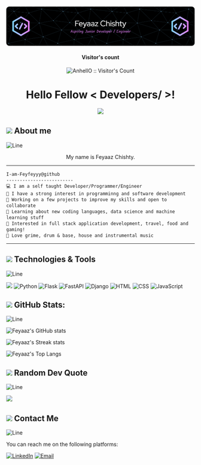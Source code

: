 ![Header][header]

<h4 align="center">Visitor's count</h4>
<p align="center"><img src="https://profile-counter.glitch.me/{Feyfeyyy}/count.svg" alt="AnhellO :: Visitor's Count" /></p>

<h1 align="center"> Hello Fellow < Developers/ >! </h1>

<p align="center">
<img src="https://readme-typing-svg.herokuapp.com?size=26&duration=2500&lines=Welcome+to+my+GitHub+Page!;Please+have+a+read+a+look!" > 
</p>

## <img src="https://raw.githubusercontent.com/MartinHeinz/MartinHeinz/master/wave.gif" width="25px"> About me

![Line][line]

<p align="center"> My name is Feyaaz Chishty. </p>


<hr>

```
I-am-Feyfeyyy@github
-------------------------
💻 I am a self taught Developer/Programmer/Engineer
📝 I have a strong interest in programminng and software development
🔭 Working on a few projects to improve my skills and open to collaborate
🌱 Learning about new coding languages, data science and machine learning stuff
🚩 Interested in full stack application development, travel, food and gaming!
🎵 Love grime, drum & base, house and instrumental music
```
<hr>

## <img src="https://media2.giphy.com/media/QssGEmpkyEOhBCb7e1/giphy.gif?cid=ecf05e47a0n3gi1bfqntqmob8g9aid1oyj2wr3ds3mg700bl&rid=giphy.gif" width="25px">  Technologies & Tools

![Line][line]

![][profile-shield]
![Python][python-shield]
![Flask][flask-shield]
![FastAPI][fastapi-shield]
![Django][django-shield]
![HTML][html-shield]
![CSS][css-shield]
![JavaScript][javascript-shield]


##  <img src="https://github.com/7oSkaaa/7oSkaaa/blob/main/Images/Statistics.gif?raw=true" width = "25px"> GitHub Stats:

![Line][line]

![Feyaaz's GitHub stats](https://github-readme-stats.vercel.app/api?username=Feyfeyyy&show_icons=true&theme=transparent)

![Feyaaz's Streak stats](https://github-readme-streak-stats.herokuapp.com/?user=Feyfeyyy&theme=transparent)

![Feyaaz's Top Langs](https://github-readme-stats.vercel.app/api/top-langs/?username=Feyfeyyy&layout=compact&theme=transparent)

## <img src="https://media2.giphy.com/media/j6YjJzHOoSloD2VcVq/giphy.gif" width="30px"> Random Dev Quote

![Line][line]

![](https://quotes-github-readme.vercel.app/api?type=horizontal&theme=merko)

## <img src='https://raw.githubusercontent.com/ShahriarShafin/ShahriarShafin/main/Assets/handshake.gif' width="45px">  Contact Me

![Line][line]

You can reach me on the following platforms:

[![LinkedIn][linkedin-shield]][linkedin-url]
[![Email][email]][mailto:]

<!-- MARKDOWN LINKS & IMAGES -->
<!-- https://www.markdownguide.org/basic-syntax/#reference-style-links -->
[header]: assets/feyaazc_header.png
[python-shield]: https://img.shields.io/badge/python-3670A0?style=for-the-badge&logo=python&logoColor=ffdd54
[flask-shield]: https://img.shields.io/badge/Flask-000000?style=for-the-badge&logo=flask&logoColor=white
[fastapi-shield]: https://img.shields.io/badge/FastAPI-005571?style=for-the-badge&logo=fastapi&logoColor=white
[django-shield]: https://img.shields.io/badge/Django-092E20?style=for-the-badge&logo=django&logoColor=white
[html-shield]: https://img.shields.io/badge/HTML5-E34F26?style=for-the-badge&logo=html5&logoColor=white
[css-shield]: https://img.shields.io/badge/CSS3-1572B6?style=for-the-badge&logo=css3&logoColor=white
[javascript-shield]: https://img.shields.io/badge/JavaScript-323330?style=for-the-badge&logo=javascript&logoColor=F7DF1E
[linkedin-shield]: https://img.shields.io/badge/LinkedIn-0077B5?style=for-the-badge&logo=linkedin&logoColor=white
[linkedin-url]: https://www.linkedin.com/in/feyaaz-chishty/
[profile-shield]: https://komarev.com/ghpvc/?username=Feyfeyyy&label=Profile%20Visits&color=blue&style=for-the-badge
[line]: https://user-images.githubusercontent.com/73097560/115834477-dbab4500-a447-11eb-908a-139a6edaec5c.gif
[email]: https://img.shields.io/badge/Email-D14836?style=for-the-badge&logo=gmail&logoColor=white
[mailto:]: mailto:feyaazc94@gmail.com

<!---
Feyfeyyy/Feyfeyyy is a ✨ special ✨ repository because its `README.md` (this file) appears on your GitHub profile.
You can click the Preview link to take a look at your changes.
--->
